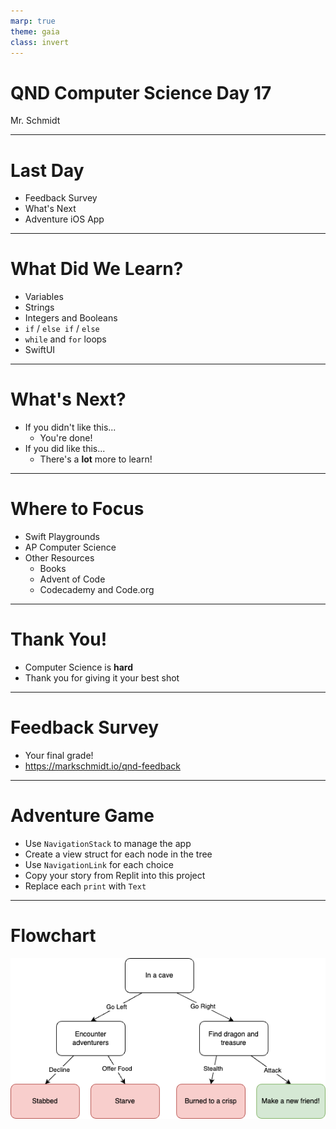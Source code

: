 ```yaml
---
marp: true
theme: gaia
class: invert
---
```


# QND Computer Science Day 17
Mr. Schmidt

--- 

# Last Day

- Feedback Survey
- What's Next
- Adventure iOS App

---

# What Did We Learn?

- Variables
- Strings
- Integers and Booleans
- `if` / `else if` / `else`
- `while` and `for` loops
- SwiftUI


---

# What's Next?

- If you didn't like this...
    - You're done!
- If you did like this...
    - There's a **lot** more to learn!

---

# Where to Focus

- Swift Playgrounds
- AP Computer Science
- Other Resources
  - Books
  - Advent of Code
  - Codecademy and Code.org

---

# Thank You!

- Computer Science is **hard**
- Thank you for giving it your best shot

---

# Feedback Survey

- Your final grade!
- https://markschmidt.io/qnd-feedback

---

# Adventure Game

- Use `NavigationStack` to manage the app
- Create a view struct for each node in the tree
- Use `NavigationLink` for each choice
- Copy your story from Replit into this project
- Replace each `print` with `Text`
---
# Flowchart

![bg w:90%](../assets/flowchart.png)
